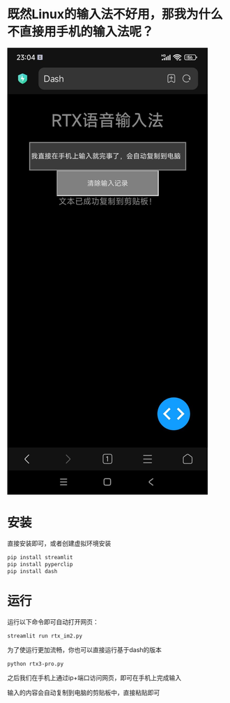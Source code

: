 # 既然Linux的输入法不好用，那我为什么不直接用手机的输入法呢？

![Demo webpage](screenshots/2.jpg)

# 安装

直接安装即可，或者创建虚拟环境安装

```
pip install streamlit
pip install pyperclip
pip install dash
```

# 运行

运行以下命令即可自动打开网页：

```
streamlit run rtx_im2.py
```

为了使运行更加流畅，你也可以直接运行基于dash的版本

```
python rtx3-pro.py
```

之后我们在手机上通过ip+端口访问网页，即可在手机上完成输入

输入的内容会自动复制到电脑的剪贴板中，直接粘贴即可
